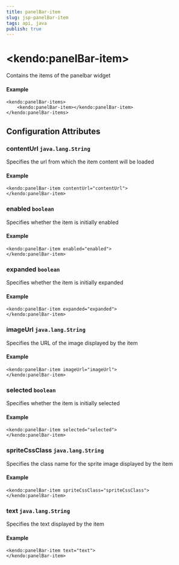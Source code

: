 ```yaml
---
title: panelBar-item
slug: jsp-panelBar-item
tags: api, java
publish: true
---
```


# \<kendo:panelBar-item\>

Contains the items of the panelbar widget

#### Example
    <kendo:panelBar-items>
        <kendo:panelBar-item></kendo:panelBar-item>
    </kendo:panelBar-items>

## Configuration Attributes

### contentUrl `java.lang.String`

Specifies the url from which the item content will be loaded

#### Example
    <kendo:panelBar-item contentUrl="contentUrl">
    </kendo:panelBar-item>

### enabled `boolean`

Specifies whether the item is initially enabled

#### Example
    <kendo:panelBar-item enabled="enabled">
    </kendo:panelBar-item>

### expanded `boolean`

Specifies whether the item is initially expanded

#### Example
    <kendo:panelBar-item expanded="expanded">
    </kendo:panelBar-item>

### imageUrl `java.lang.String`

Specifies the URL of the image displayed by the item

#### Example
    <kendo:panelBar-item imageUrl="imageUrl">
    </kendo:panelBar-item>

### selected `boolean`

Specifies whether the item is initially selected

#### Example
    <kendo:panelBar-item selected="selected">
    </kendo:panelBar-item>

### spriteCssClass `java.lang.String`

Specifies the class name for the sprite image displayed by the item

#### Example
    <kendo:panelBar-item spriteCssClass="spriteCssClass">
    </kendo:panelBar-item>

### text `java.lang.String`

Specifies the text displayed by the item

#### Example
    <kendo:panelBar-item text="text">
    </kendo:panelBar-item>

